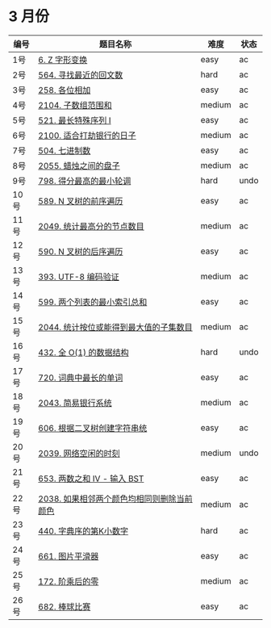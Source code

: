 # 3 月份

**编号**|**题目名称**|**难度**|**状态**
--------|------------|--------|--------
1号|[6. Z 字形变换](./第1题%206.%20Z%20字形变换)|easy|ac
2号|[564. 寻找最近的回文数](./第2题%20564.%20寻找最近的回文数)|hard|ac
3号|[258. 各位相加](./第3题%20258.%20各位相加)|easy|ac
4号|[2104. 子数组范围和](./第4题%202104.%20子数组范围和)|medium|ac
5号|[521. 最长特殊序列 Ⅰ](./第5题%20521.%20最长特殊序列%20Ⅰ)|easy|ac
6号|[2100. 适合打劫银行的日子](./第4题%202100.%20适合打劫银行的日子)|medium|ac
7号|[504. 七进制数](./第7题%20504.%20七进制数)|easy|ac
8号|[2055. 蜡烛之间的盘子](./第8题%202055.%20蜡烛之间的盘子)|medium|ac
9号|[798. 得分最高的最小轮调](./第9题%20798.%20得分最高的最小轮调)|hard|undo
10号|[589. N 叉树的前序遍历](./第10题%20589.%20N%20叉树的前序遍历)|easy|ac
11号|[2049. 统计最高分的节点数目](./第11题%202049.%20统计最高分的节点数目)|medium|ac
12号|[590. N 叉树的后序遍历](./第12题%20589.%20N%20叉树的后序遍历)|easy|ac
13号|[393. UTF-8 编码验证](./第13题%20393.%20UTF-8%20编码验证)|medium|ac
14号|[599. 两个列表的最小索引总和](./第14题%20599.%20两个列表的最小索引总和)|easy|ac
15号|[2044. 统计按位或能得到最大值的子集数目](./第15题%202044.%20统计按位或能得到最大值的子集数目)|medium|ac
16号|[432. 全 O(1) 的数据结构](./第16题%20432.%20全%20O(1)%20的数据结构)|hard|undo
17号|[720. 词典中最长的单词](./第17题%20720.%20词典中最长的单词)|easy|ac
18号|[2043. 简易银行系统](./第18题%202043.%20简易银行系统)|medium|ac
19号|[606. 根据二叉树创建字符串统](./第19题%20606.%20根据二叉树创建字符串统)|easy|ac
20号|[2039. 网络空闲的时刻](./第20题%202039.%20网络空闲的时刻)|medium|undo
21号|[653. 两数之和 IV - 输入 BST](./第21题%20653.%20两数之和%20IV%20-%20输入%20BST)|easy|ac
22号|[2038. 如果相邻两个颜色均相同则删除当前颜色](./第22题%202038.%20如果相邻两个颜色均相同则删除当前颜色)|medium|ac
23号|[440. 字典序的第K小数字](./第23题%20440.%20字典序的第K小数字)|hard|ac
24号|[661. 图片平滑器](./第24题%20661.%20图片平滑器)|easy|ac
25号|[172. 阶乘后的零](./第25题%20172.%20阶乘后的零)|medium|ac
26号|[682. 棒球比赛](./第26题%20682.%20棒球比赛)|easy|ac
